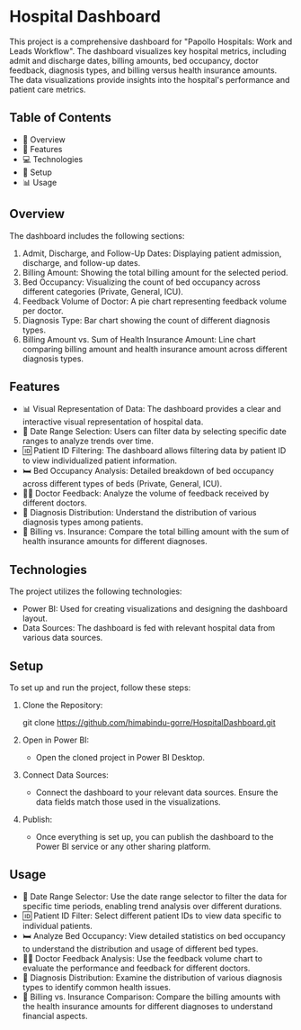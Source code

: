 
# Hospital Dashboard

This project is a comprehensive dashboard for "Papollo Hospitals: Work and Leads Workflow". The dashboard visualizes key hospital metrics, including admit and discharge dates, billing amounts, bed occupancy, doctor feedback, diagnosis types, and billing versus health insurance amounts. The data visualizations provide insights into the hospital's performance and patient care metrics.

## Table of Contents

- 📄 Overview
- 🌟 Features
- 💻 Technologies
- 🔧 Setup
- 📊 Usage

## Overview

The dashboard includes the following sections:

1. Admit, Discharge, and Follow-Up Dates: Displaying patient admission, discharge, and follow-up dates.
2. Billing Amount: Showing the total billing amount for the selected period.
3. Bed Occupancy: Visualizing the count of bed occupancy across different categories (Private, General, ICU).
4. Feedback Volume of Doctor: A pie chart representing feedback volume per doctor.
5. Diagnosis Type: Bar chart showing the count of different diagnosis types.
6. Billing Amount vs. Sum of Health Insurance Amount: Line chart comparing billing amount and health insurance amount across different diagnosis types.

## Features

- 📊 Visual Representation of Data: The dashboard provides a clear and interactive visual representation of hospital data.
- 📅 Date Range Selection: Users can filter data by selecting specific date ranges to analyze trends over time.
- 🆔 Patient ID Filtering: The dashboard allows filtering data by patient ID to view individualized patient information.
- 🛏️ Bed Occupancy Analysis: Detailed breakdown of bed occupancy across different types of beds (Private, General, ICU).
- 👨‍⚕️ Doctor Feedback: Analyze the volume of feedback received by different doctors.
- 🦠 Diagnosis Distribution: Understand the distribution of various diagnosis types among patients.
- 💸 Billing vs. Insurance: Compare the total billing amount with the sum of health insurance amounts for different diagnoses.

## Technologies

The project utilizes the following technologies:

- Power BI: Used for creating visualizations and designing the dashboard layout.
- Data Sources: The dashboard is fed with relevant hospital data from various data sources.

## Setup

To set up and run the project, follow these steps:

1. Clone the Repository:
    
    git clone https://github.com/himabindu-gorre/HospitalDashboard.git
  

2. Open in Power BI:
    - Open the cloned project in Power BI Desktop.

3. Connect Data Sources:
    - Connect the dashboard to your relevant data sources. Ensure the data fields match those used in the visualizations.

4. Publish:
    - Once everything is set up, you can publish the dashboard to the Power BI service or any other sharing platform.

## Usage

- 📅 Date Range Selector: Use the date range selector to filter the data for specific time periods, enabling trend analysis over different durations.
- 🆔 Patient ID Filter: Select different patient IDs to view data specific to individual patients.
- 🛏️ Analyze Bed Occupancy: View detailed statistics on bed occupancy to understand the distribution and usage of different bed types.
- 👨‍⚕️ Doctor Feedback Analysis: Use the feedback volume chart to evaluate the performance and feedback for different doctors.
- 🦠 Diagnosis Distribution: Examine the distribution of various diagnosis types to identify common health issues.
- 💸 Billing vs. Insurance Comparison: Compare the billing amounts with the health insurance amounts for different diagnoses to understand financial aspects.
